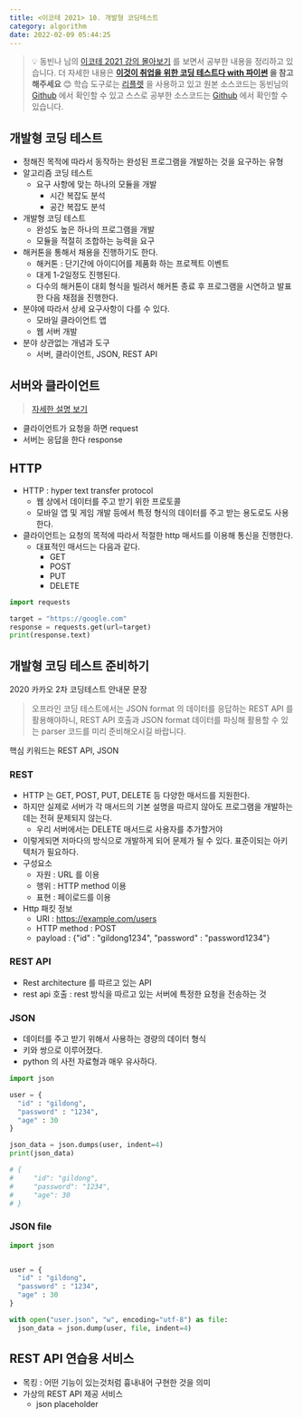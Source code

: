 ```yaml
---
title: <이코테 2021> 10. 개발형 코딩테스트
category: algorithm
date: 2022-02-09 05:44:25
---
```


> 💡 동빈나 님의 [이코테 2021 강의 몰아보기](https://www.youtube.com/watch?v=m-9pAwq1o3w&list=PLRx0vPvlEmdAghTr5mXQxGpHjWqSz0dgC&index=1) 를 보면서 공부한 내용을 정리하고 있습니다. 더 자세한 내용은 **[이것이 취업을 위한 코딩 테스트다 with 파이썬](http://www.yes24.com/Product/goods/93519145) 을 참고해주세요** 😊 학습 도구로는 [리플렛](https://replit.com/) 을 사용하고 있고 원본 소스코드는 동빈님의 [Github](https://github.com/ndb796/python-for-coding-test) 에서 확인할 수 있고  스스로 공부한 소스코드는 [Github](https://github.com/Miniminis/algorithm-study-note-python) 에서 확인할 수 있습니다.

## 개발형 코딩 테스트
- 정해진 목적에 따라서 동작하는 완성된 프로그램을 개발하는 것을 요구하는 유형
- 알고리즘 코딩 테스트
  - 요구 사항에 맞는 하나의 모듈을 개발
    - 시간 복잡도 분석
    - 공간 복잡도 분석
- 개발형 코딩 테스트 
  - 완성도 높은 하나의 프로그램을 개발
  - 모듈을 적절히 조합하는 능력을 요구
- 해커톤을 통해서 채용을 진행하기도 한다. 
  - 해커톤 : 단기간에 아이디어를 제품화 하는 프로젝트 이벤트
  - 대게 1-2일정도 진행된다. 
  - 다수의 해커톤이 대회 형식을 빌려서 해커톤 종료 후 프로그램을 시연하고 발표한 다음 채점을 진행한다. 
- 분야에 따라서 상세 요구사항이 다를 수 있다. 
  - 모바일 클라이언트 앱
  - 웹 서버 개발 
- 분야 상관없는 개념과 도구
  - 서버, 클라이언트, JSON, REST API 


## 서버와 클라이언트 
> [자세한 설명 보기](https://youtu.be/d8KPN79UAKA?list=PLRx0vPvlEmdAghTr5mXQxGpHjWqSz0dgC&t=132)

- 클라이언트가 요청을 하면 request
- 서버는 응답을 한다 response

## HTTP 
- HTTP : hyper text transfer protocol
  - 웹 상에서 데이터를 주고 받기 위한 프로토콜
  - 모바일 앱 및 게임 개발 등에서 특정 형식의 데이터를 주고 받는 용도로도 사용한다. 
- 클라이언트는 요청의 목적에 따라서 적절한 http 매서드를 이용해 통신을 진행한다. 
  - 대표적인 매서드는 다음과 같다. 
    - GET
    - POST
    - PUT
    - DELETE

```python
import requests

target = "https://google.com"
response = requests.get(url=target)
print(response.text)
```


## 개발형 코딩 테스트 준비하기
2020 카카오 2차 코딩테스트 안내문 문장
> 오프라인 코딩 테스트에서는 JSON format 의 데이터를 응답하는 REST API 를 활용해야하니, REST API 호출과 JSON format 데이터를 파싱해 활용할 수 있는 parser 코드를 미리 준비해오시길 바랍니다. 

핵심 키워드는 REST API, JSON

### REST
- HTTP 는 GET, POST, PUT, DELETE 등 다양한 매서드를 지원한다.
- 하지만 실제로 서버가 각 매서드의 기본 설명을 따르지 않아도 프로그램을 개발하는데는 전혀 문제되지 않는다. 
  - 우리 서버에서는 DELETE 매서드로 사용자를 추가할거야 
- 이렇게되면 저마다의 방식으로 개발하게 되어 문제가 될 수 있다. 표준이되는 아키텍처가 필요하다. 
- 구성요소
  - 자원 : URL 를 이용 
  - 행위 : HTTP method 이용
  - 표현 : 페이로드를 이용
- Http 패킷 정보
  - URI : https://example.com/users
  - HTTP method : POST
  - payload : {"id" : "gildong1234", "password" : "password1234"}

### REST API 
- Rest architecture 를 따르고 있는 API 
- rest api 호출 : rest 방식을 따르고 있는 서버에 특정한 요청을 전송하는 것

### JSON
- 데이터를 주고 받기 위해서 사용하는 경량의 데이터 형식
- 키와 쌍으로 이루어졌다. 
- python 의 사전 자료형과 매우 유사하다. 


```python
import json

user = {
  "id" : "gildong",
  "password" : "1234",
  "age" : 30
}

json_data = json.dumps(user, indent=4)
print(json_data)

# {
#     "id": "gildong",
#     "password": "1234",
#     "age": 30
# }
```

### JSON file

```python
import json 


user = {
  "id" : "gildong",
  "password" : "1234",
  "age" : 30
}

with open("user.json", "w", encoding="utf-8") as file:
  json_data = json.dump(user, file, indent=4)
```

## REST API 연습용 서비스
- 목킹 : 어떤 기능이 있는것처럼 흉내내어 구현한 것을 의미
- 가상의 REST API 제공 서비스
  - json placeholder
  